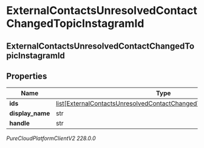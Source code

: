 # ExternalContactsUnresolvedContactChangedTopicInstagramId

## ExternalContactsUnresolvedContactChangedTopicInstagramId

## Properties

|Name | Type | Description | Notes|
|------------ | ------------- | ------------- | -------------|
| **ids** | [list[ExternalContactsUnresolvedContactChangedTopicInstagramScopedId]](ExternalContactsUnresolvedContactChangedTopicInstagramScopedId) |  | [optional] |
| **display_name** | str |  | [optional] |
| **handle** | str |  | [optional] |



_PureCloudPlatformClientV2 228.0.0_

